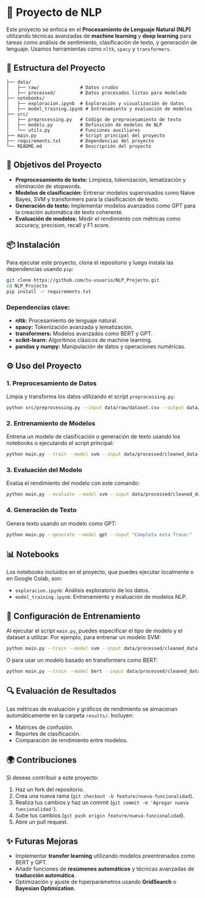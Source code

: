 
# 🧠 Proyecto de NLP

Este proyecto se enfoca en el **Procesamiento de Lenguaje Natural (NLP)** utilizando técnicas avanzadas de **machine learning** y **deep learning** para tareas como análisis de sentimiento, clasificación de texto, y generación de lenguaje. Usamos herramientas como `nltk`, `spacy` y `transformers`.

## 📁 Estructura del Proyecto

```plaintext
├── data/
│   ├── raw/               # Datos crudos
│   ├── processed/         # Datos procesados listos para modelado
├── notebooks/
│   ├── exploracion.ipynb  # Exploración y visualización de datos
│   ├── model_training.ipynb # Entrenamiento y evaluación de modelos
├── src/
│   ├── preprocessing.py   # Código de preprocesamiento de texto
│   ├── models.py          # Definición de modelos de NLP
│   └── utils.py           # Funciones auxiliares
├── main.py                # Script principal del proyecto
├── requirements.txt       # Dependencias del proyecto
└── README.md              # Descripción del proyecto
```

## 🚀 Objetivos del Proyecto

- **Preprocesamiento de texto:** Limpieza, tokenización, lematización y eliminación de stopwords.
- **Modelos de clasificación:** Entrenar modelos supervisados como Naive Bayes, SVM y transformers para la clasificación de texto.
- **Generación de texto:** Implementar modelos avanzados como GPT para la creación automática de texto coherente.
- **Evaluación de modelos:** Medir el rendimiento con métricas como accuracy, precision, recall y F1 score.

## 📦 Instalación

Para ejecutar este proyecto, clona el repositorio y luego instala las dependencias usando `pip`:

```bash
git clone https://github.com/tu-usuario/NLP_Projecto.git
cd NLP_Projecto
pip install -r requirements.txt
```

### Dependencias clave:
- **nltk:** Procesamiento de lenguaje natural.
- **spacy:** Tokenización avanzada y lematización.
- **transformers:** Modelos avanzados como BERT y GPT.
- **scikit-learn:** Algoritmos clásicos de machine learning.
- **pandas y numpy:** Manipulación de datos y operaciones numéricas.

## ⚙️ Uso del Proyecto

### 1. Preprocesamiento de Datos

Limpia y transforma los datos utilizando el script `preprocessing.py`:

```bash
python src/preprocessing.py --input data/raw/dataset.csv --output data/processed/cleaned_data.csv
```

### 2. Entrenamiento de Modelos

Entrena un modelo de clasificación o generación de texto usando los notebooks o ejecutando el script principal:

```bash
python main.py --train --model svm --input data/processed/cleaned_data.csv
```

### 3. Evaluación del Modelo

Evalúa el rendimiento del modelo con este comando:

```bash
python main.py --evaluate --model svm --input data/processed/cleaned_data.csv
```

### 4. Generación de Texto

Genera texto usando un modelo como GPT:

```bash
python main.py --generate --model gpt --input "Completa esta frase:"
```

## 📊 Notebooks

Los notebooks incluidos en el proyecto, que puedes ejecutar localmente o en Google Colab, son:

- `exploracion.ipynb`: Análisis exploratorio de los datos.
- `model_training.ipynb`: Entrenamiento y evaluación de modelos NLP.

## 🔧 Configuración de Entrenamiento

Al ejecutar el script `main.py`, puedes especificar el tipo de modelo y el dataset a utilizar. Por ejemplo, para entrenar un modelo SVM:

```bash
python main.py --train --model svm --input data/processed/cleaned_data.csv
```

O para usar un modelo basado en transformers como BERT:

```bash
python main.py --train --model bert --input data/processed/cleaned_data.csv
```

## 🔍 Evaluación de Resultados

Las métricas de evaluación y gráficos de rendimiento se almacenan automáticamente en la carpeta `results/`. Incluyen:

- Matrices de confusión.
- Reportes de clasificación.
- Comparación de rendimiento entre modelos.

## 🌍 Contribuciones

Si deseas contribuir a este proyecto:

1. Haz un fork del repositorio.
2. Crea una nueva rama (`git checkout -b feature/nueva-funcionalidad`).
3. Realiza tus cambios y haz un commit (`git commit -m 'Agregar nueva funcionalidad'`).
4. Sube tus cambios (`git push origin feature/nueva-funcionalidad`).
5. Abre un pull request.

## ✨ Futuras Mejoras

- Implementar **transfer learning** utilizando modelos preentrenados como BERT y GPT.
- Añadir funciones de **resúmenes automáticos** y técnicas avanzadas de **traducción automática**.
- Optimización y ajuste de hiperparámetros usando **GridSearch** o **Bayesian Optimization**.
